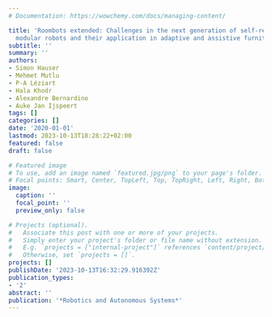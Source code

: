 ```yaml
---
# Documentation: https://wowchemy.com/docs/managing-content/

title: 'Roombots extended: Challenges in the next generation of self-reconfigurable
  modular robots and their application in adaptive and assistive furniture'
subtitle: ''
summary: ''
authors:
- Simon Hauser
- Mehmet Mutlu
- P-A Léziart
- Hala Khodr
- Alexandre Bernardino
- Auke Jan Ijspeert
tags: []
categories: []
date: '2020-01-01'
lastmod: 2023-10-13T18:28:22+02:00
featured: false
draft: false

# Featured image
# To use, add an image named `featured.jpg/png` to your page's folder.
# Focal points: Smart, Center, TopLeft, Top, TopRight, Left, Right, BottomLeft, Bottom, BottomRight.
image:
  caption: ''
  focal_point: ''
  preview_only: false

# Projects (optional).
#   Associate this post with one or more of your projects.
#   Simply enter your project's folder or file name without extension.
#   E.g. `projects = ["internal-project"]` references `content/project/deep-learning/index.md`.
#   Otherwise, set `projects = []`.
projects: []
publishDate: '2023-10-13T16:32:29.916392Z'
publication_types:
- '2'
abstract: ''
publication: '*Robotics and Autonomous Systems*'
---
```

